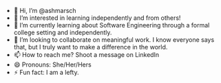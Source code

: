 - 👋 Hi, I’m @ashmarsch
- 👀 I’m interested in learning independently and from others!
- 🌱 I’m currently learning about Software Engineering through a formal college setting and independently.
- 💞️ I’m looking to collaborate on meaningful work. I know everyone says that, but I truly want to make a difference in the world.
- 📫 How to reach me? Shoot a message on LinkedIn
- 😄 Pronouns: She/Her/Hers
- ⚡ Fun fact: I am a lefty.

<!---
ashmarsch/ashmarsch is a ✨ special ✨ repository because its `README.md` (this file) appears on your GitHub profile.
You can click the Preview link to take a look at your changes.
--->
